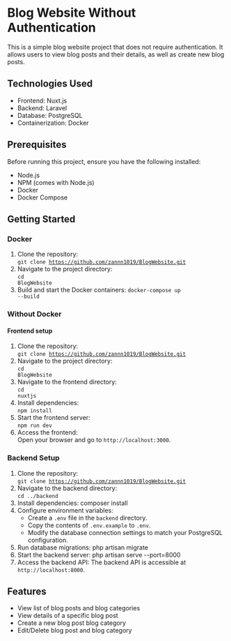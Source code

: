 # Blog Website Without Authentication

This is a simple blog website project that does not require authentication. It allows users to view blog posts and their details, as well as create new blog posts.

## Technologies Used

- Frontend: Nuxt.js
- Backend: Laravel
- Database: PostgreSQL
- Containerization: Docker

## Prerequisites

Before running this project, ensure you have the following installed:

- Node.js
- NPM (comes with Node.js)
- Docker
- Docker Compose

## Getting Started
### Docker
1. Clone the repository: <br>
<code>git clone https://github.com/zannn1019/BlogWebsite.git</code>
2. Navigate to the project directory: <br>
   <code>cd BlogWebsite</code><br>
3. Build and start the Docker containers:
   <code>docker-compose up --build</code><br>

### Without Docker
#### Frontend setup
1. Clone the repository: <br>
<code>git clone https://github.com/zannn1019/BlogWebsite.git</code>
2. Navigate to the project directory: <br>
   <code>cd BlogWebsite</code><br>
3. Navigate to the frontend directory: <br>
   <code>cd nuxtjs</code><br>
4. Install dependencies: <br>
   <code>npm install</code><br>
5. Start the frontend server: <br>
   <code>npm run dev</code>
6. Access the frontend: <br>
   Open your browser and go to `http://localhost:3000`.

### Backend Setup
1. Clone the repository: <br>
   <code>git clone https://github.com/zannn1019/BlogWebsite.git</code>
2. Navigate to the backend directory: <br>
   <code>cd ../backend</code> <br>
3. Install dependencies:
   composer install
4. Configure environment variables:
   - Create a `.env` file in the `backend` directory.
   - Copy the contents of `.env.example` to `.env`.
   - Modify the database connection settings to match your PostgreSQL configuration.
5. Run database migrations:
   php artisan migrate
6. Start the backend server:
   php artisan serve --port=8000
7. Access the backend API:
    The backend API is accessible at `http://localhost:8000`.
   
## Features

- View list of blog posts and blog categories
- View details of a specific blog post
- Create a new blog post blog category
- Edit/Delete blog post and blog category

